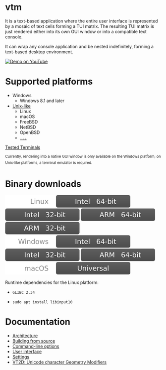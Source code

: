 # vtm

It is a text-based application where the entire user interface is represented by a mosaic of text cells forming a TUI matrix. The resulting TUI matrix is just rendered either into its own GUI window or into a compatible text console.

It can wrap any console application and be nested indefinitely, forming a text-based desktop environment.

<a href="https://www.youtube.com/watch?v=kofkoxGjFWQ">
  <img width="400" alt="Demo on YouTube" src="https://user-images.githubusercontent.com/11535558/146906370-c9705579-1bbb-4e9e-8977-47312f551cc8.gif">
</a>

# Supported platforms

- Windows
  - Windows 8.1 and later
- [Unix-like](https://en.wikipedia.org/wiki/Unix-like)
  - Linux
  - macOS
  - FreeBSD
  - NetBSD
  - OpenBSD
  - [`...`](https://en.wikipedia.org/wiki/POSIX#POSIX-oriented_operating_systems)

[Tested Terminals](https://github.com/directvt/vtm/discussions/72)

<sup>Currently, rendering into a native GUI window is only available on the Windows platform; on Unix-like platforms, a terminal emulator is required.</sup>

# Binary downloads

![Linux](.resources/status/linux.svg)     [![Intel 64-bit](.resources/status/arch_x86_64.svg)](https://github.com/directvt/vtm/releases/latest/download/vtm_linux_x86_64.zip) [![Intel 32-bit](.resources/status/arch_x86.svg)](https://github.com/directvt/vtm/releases/latest/download/vtm_linux_x86.zip) [![ARM 64-bit](.resources/status/arch_arm64.svg)](https://github.com/directvt/vtm/releases/latest/download/vtm_linux_arm64.zip) [![ARM 32-bit](.resources/status/arch_arm32.svg)](https://github.com/directvt/vtm/releases/latest/download/vtm_linux_arm32.zip)  
![Windows](.resources/status/windows.svg) [![Intel 64-bit](.resources/status/arch_x86_64.svg)](https://github.com/directvt/vtm/releases/latest/download/vtm_windows_x86_64.zip)  [![Intel 32-bit](.resources/status/arch_x86.svg)](https://github.com/directvt/vtm/releases/latest/download/vtm_windows_x86.zip)  [![ARM 64-bit](.resources/status/arch_arm64.svg)](https://github.com/directvt/vtm/releases/latest/download/vtm_windows_arm64.zip)  
![macOS](.resources/status/macos.svg)     [![Universal](.resources/status/arch_any.svg)](https://github.com/directvt/vtm/releases/latest/download/vtm_macos_any.zip)  

Runtime dependencies for the Linux platform:
- ```
  GLIBC 2.34
  ```
- ```
  sudo apt install libinput10
  ```

# Documentation

- [Architecture](doc/architecture.md)
- [Building from source](doc/build.md)
- [Command-line options](doc/command-line-options.md)
- [User interface](doc/user-interface.md)
- [Settings](doc/settings.md)
- [VT2D: Unicode character Geometry Modifiers](doc/character_geometry.md)

